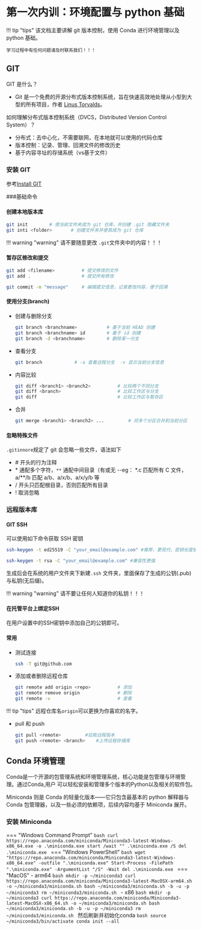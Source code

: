 # 第一次内训：环境配置与 python 基础

!!! tip "tips"
	该文档主要讲解 git 版本控制，使用 Conda 进行环境管理以及 python 基础。
	
	学习过程中有任何问题请及时联系我们！！！

## GIT 

GIT 是什么？

- Git 是一个免费的开源分布式版本控制系统，旨在快速高效地处理从小型到大型的所有项目，作者 [Linus Torvalds](https://en.wikipedia.org/wiki/Linus_Torvalds)。

如何理解分布式版本控制系统（DVCS，Distributed Version Control System）？

- 分布式：去中心化，不需要联网，在本地就可以使用的代码仓库
- 版本控制：记录、管理、回溯文件的修改历史
- 基于内容寻址的存储系统（vs基于文件）

### 安装 GIT

参考[Install GIT](https://www.atlassian.com/zh/git/tutorials/install-git)

###基础命令

#### 创建本地版本库

```bash
git init 		# 使当前文件夹成为 git 仓库，并创建 .git 隐藏文件夹
git inti <folder>		# 创建文件夹并使其成为 git 仓库
```

!!! warning "warning"
	请不要随意更改  `.git`文件夹中的内容！！！

#### 暂存区修改和提交

```bash
git add <filename>			# 提交修改的文件
git add .				    # 提交所有修改

git commit -m "message"		# 编辑提交信息，记录更改内容，便于回溯
```

#### 使用分支(branch)

- 创建与删除分支

  ```bash
  git branch <branchname>			# 基于当前 HEAD 创建
  git branch <branchname> id		# 基于 id 创建
  git branch -d <branchname>		# 删除某一分支
  ```

- 查看分支

  ```bash
  git branch			# -a 查看远程分支  -v 显示当前分支信息
  ```

- 内容比较

  ```bash
  git diff <branch1> <branch2>			# 比较两个不同分支
  git diff <branch>						# 比较工作区与分支
  git diff 								# 比较工作区与暂存区
  ```

- 合并

  ```bash
  git merge <branch1> <branch2> ...			# 将多个分区合并到当前分区
  ```

#### 忽略特殊文件

`.gitinnore`规定了 git 会忽略一些文件，语法如下

- \# 开头的行为注释
- \* 通配多个字符，`**` 通配中间目录（有或无  --eg： *.c 匹配所有 C 文件，a/**/b 匹配 a/b、a/x/b、a/x/y/b 等
- / 开头只匹配根目录，否则匹配所有目录
- ! 取消忽略

### 远程版本库

#### GIT SSH

可以使用如下命令获取 SSH 密钥

```bash
ssh-keygen -t ed25519 -C "your_email@example.com" #推荐，更现代，密钥长度短

ssh-keygen -t rsa -C "your_email@example.com" #兼容性更强
```

生成后会在系统的用户文件夹下新建`.ssh` 文件夹，里面保存了生成的公钥(.pub)与私钥(无后缀)。

!!! warning "warning"
	请不要让任何人知道你的私钥！！！

#### 在托管平台上绑定SSH

在用户设置中的SSH密钥中添加自己的公钥即可。

#### 常用

- 测试连接

  ```bash
  ssh -T git@github.com
  ```

- 添加或者删除远程仓库

  ```bash
  git remote add origin <repo>			# 添加
  git remote remove origin				# 删除
  git remote -v							# 查看
  ```

!!! tip "tips"
  	远程仓库名`origin`可以更换为你喜欢的名字。

- pull 和 push

  ```bash
  git pull <remote>    		#拉取远程版本
  git push <remote> <branch>    #上传远程存储库
  ```

## Conda 环境管理

Conda是一个开源的包管理系统和环境管理系统，核心功能是包管理与环境管理。通过Conda,用户
可以轻松安装和管理多个版本的Python以及相关的软件包。

Miniconda 则是 Conda 的轻量化版本——它只包含最基本的 python 解释器与 Conda 包管理器，以及一些必须的依赖项，后续内容均基于 Miniconda 展开。

### 安装 Miniconda

=== "Windows Command Prompt"
    ```bash
    curl https://repo.anaconda.com/miniconda/Miniconda3-latest-Windows-x86_64.exe -o .\miniconda.exe
    start /wait "" .\miniconda.exe /S
    del .\miniconda.exe
    ```
=== "Windows PowerShell"
    ```bash
    wget "https://repo.anaconda.com/miniconda/Miniconda3-latest-Windows-x86_64.exe" -outfile ".\miniconda.exe"
    Start-Process -FilePath ".\miniconda.exe" -ArgumentList "/S" -Wait
    del .\miniconda.exe
    ```
=== "MacOS" 
    - arm64
    ```bash
    mkdir -p ~/miniconda3
    curl https://repo.anaconda.com/miniconda/Miniconda3-latest-MacOSX-arm64.sh -o ~/miniconda3/miniconda.sh
    bash ~/miniconda3/miniconda.sh -b -u -p ~/miniconda3
    rm ~/miniconda3/miniconda.sh
    ```
    - x86
      ```bash
      mkdir -p ~/miniconda3
      curl https://repo.anaconda.com/miniconda/Miniconda3-latest-MacOSX-x86_64.sh -o ~/miniconda3/miniconda.sh
      bash ~/miniconda3/miniconda.sh -b -u -p ~/miniconda3
      rm ~/miniconda3/miniconda.sh
      ```
    然后刷新并初始化conda
    ```bash
    source ~/miniconda3/bin/activate
    conda init --all
    ```

### 












  ​



















































